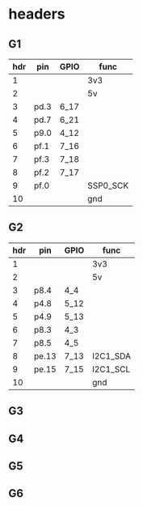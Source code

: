# headers


## G1

|hdr| pin  | GPIO| func |
|---| ---- |-----| -----|
| 1 |||3v3|
| 2 |||5v|
| 3 |pd.3|6_17| |
| 4 |pd.7|6_21| |
| 5 |p9.0|4_12 | |
| 6 |pf.1|7_16 | |
| 7 |pf.3|7_18 | |
| 8 |pf.2|7_17 | |
| 9 |pf.0| |SSP0_SCK |
| 10| ||gnd|
 
## G2

|hdr| pin  | GPIO| func |
|---| ---- |-----| -----|
| 1 |||3v3|
| 2 |||5v|
| 3 |p8.4|4_4| |
| 4 |p4.8|5_12| |
| 5 |p4.9|5_13 | |
| 6 |p8.3|4_3 | |
| 7 |p8.5|4_5 | |
| 8 |pe.13|7_13|I2C1_SDA |
| 9 |pe.15|7_15|I2C1_SCL |
| 10| ||gnd|


## G3


## G4


## G5


## G6

